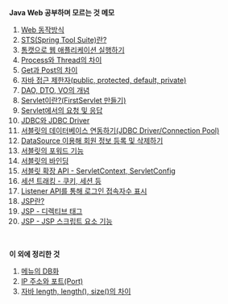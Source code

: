 **Java Web 공부하며 모르는 것 메모**

1. [Web 동작방식](./WEB.md)
2. [STS(Spring Tool Suite)란?](./STS.md)
3. [톰캣으로 웹 애플리케이션 실행하기](./WEB_app.md)
4. [Process와 Thread의 차이](./thread.md)
5. [Get과 Post의 차이](./GETPOST.md)
6. [자바 접근 제한자(public, protected, default, private)](./java.md)
7. [DAO, DTO, VO의 개념](./DAO.md)
8. [Servlet이란?(FirstServlet 만들기)](./servlet.md)
9. [Servlet에서의 요청 및 응답](./servlet_request.md)
10. [JDBC와 JDBC Driver](./jdbc.md)
11. [서블릿의 데이터베이스 연동하기(JDBC Driver/Connection Pool)](./servlet_database.md)
12. [DataSource 이용해 회원 정보 등록 및 삭제하기](./datasource.md)
13. [서블릿의 포워드 기능](./forwarding.md)
14. [서블릿의 바인딩](./binding.md)
15. [서블릿 확장 API - ServletContext, ServletConfig](./servlet-context.md)
16. [세션 트래킹 - 쿠키, 세션 등](./session.md)
17. [Listener API를 통해 로그인 접속자수 표시](./listenerAPI.md)
18. [JSP란?](./jsp.md)
19. [JSP - 디렉티브 태그](./directive-tag.md)
20. [JSP - JSP 스크립트 요소 기능](./scripting_element.md)

<br>

**이 외에 정리한 것**

1. [메뉴의 DB화](./menu.md)
1. [IP 주소와 포트(Port)](./ip.md)
1. [자바 length, length(), size()의 차이](./length.md)

